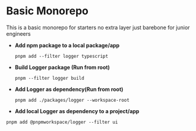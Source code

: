 # Basic Monorepo

This is a basic monorepo for starters no extra layer just barebone for junior engineers

* **Add npm package to a local package/app**

  ```
  pnpm add --filter logger typescript

  ```
* **Build Logger package (Run from root)**

  ```
  pnpm --filter logger build

  ```
* **Add Logger as dependency(Run from root)**

  ```
  pnpm add ./packages/logger --workspace-root
  ```
* **Add local Logger as dependency to a project/app**

```
pnpm add @pnpmworkspace/logger --filter ui
```
